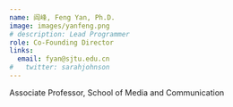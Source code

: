 ```yaml
---
name: 阎峰, Feng Yan, Ph.D.
image: images/yanfeng.png
# description: Lead Programmer
role: Co-Founding Director
links:
  email: fyan@sjtu.edu.cn
#   twitter: sarahjohnson
---
```


Associate Professor, School of Media and Communication
